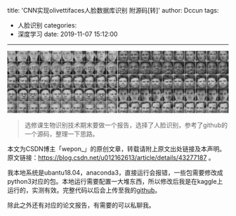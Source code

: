 title: 'CNN实现olivettifaces人脸数据库识别 附源码[转]'
author: Dccun
tags:
  - 人脸识别
categories:
  - 深度学习
date: 2019-11-07 15:12:00
---
![upload successful](/images/pasted-47.png)

<!--more-->

>选修课生物识别技术期末要做一个报告，选择了人脸识别，参考了github的一个源码，整理一下思路。

本文为CSDN博主「wepon_」的原创文章，转载请附上原文出处链接及本声明。
原文链接：https://blog.csdn.net/u012162613/article/details/43277187 。

我本地系统是ubantu18.04，anaconda3，直接运行会报错，一些包需要修改成python3对应的包。本地运行需要配置一大堆东西，所以修改后我是在kaggle上运行的，实测有效。完整代码以后会上传至我的[github](https://www.kaggle.com/dccun1998/face-recognition-on-olivetti)。

除此之外还有对应的论文报告，有需要的可以私聊我。